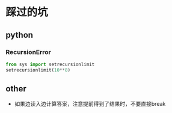 # 踩过的坑

## python

### RecursionError

```py
from sys import setrecursionlimit
setrecursionlimit(10**8)

```

## other

* 如果边读入边计算答案，注意提前得到了结果时，不要直接break
